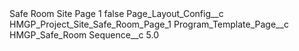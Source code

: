 <?xml version="1.0" encoding="UTF-8"?>
<CustomMetadata xmlns="http://soap.sforce.com/2006/04/metadata" xmlns:xsi="http://www.w3.org/2001/XMLSchema-instance" xmlns:xsd="http://www.w3.org/2001/XMLSchema">
    <label>Safe Room Site Page 1</label>
    <protected>false</protected>
    <values>
        <field>Page_Layout_Config__c</field>
        <value xsi:type="xsd:string">HMGP_Project_Site_Safe_Room_Page_1</value>
    </values>
    <values>
        <field>Program_Template_Page__c</field>
        <value xsi:type="xsd:string">HMGP_Safe_Room</value>
    </values>
    <values>
        <field>Sequence__c</field>
        <value xsi:type="xsd:double">5.0</value>
    </values>
</CustomMetadata>
